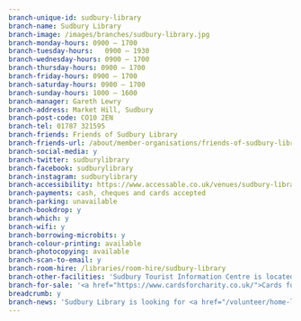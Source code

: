 ```yaml
---
branch-unique-id: sudbury-library
branch-name: Sudbury Library
branch-image: /images/branches/sudbury-library.jpg
branch-monday-hours: 0900 – 1700
branch-tuesday-hours:	0900 – 1930
branch-wednesday-hours: 0900 – 1700
branch-thursday-hours: 0900 – 1700
branch-friday-hours: 0900 – 1700
branch-saturday-hours: 0900 – 1700
branch-sunday-hours: 1000 – 1600
branch-manager: Gareth Lewry
branch-address: Market Hill, Sudbury
branch-post-code: CO10 2EN
branch-tel: 01787 321595
branch-friends: Friends of Sudbury Library
branch-friends-url: /about/member-organisations/friends-of-sudbury-library-fosl
branch-social-media: y
branch-twitter: sudburylibrary
branch-facebook: sudburylibrary
branch-instagram: sudburylibrary
branch-accessibility: https://www.accessable.co.uk/venues/sudbury-library
branch-payments: cash, cheques and cards accepted
branch-parking: unavailable
branch-bookdrop: y
branch-which: y
branch-wifi: y
branch-borrowing-microbits: y
branch-colour-printing: available
branch-photocopying: available
branch-scan-to-email: y
branch-room-hire: /libraries/room-hire/sudbury-library
branch-other-facilities: 'Sudbury Tourist Information Centre is located within the library. Find out more on the <a href="https://www.sudburytowncouncil.co.uk/tourist-information-centre-1">Sudbury Town Council website</a>.'
branch-for-sale: '<a href="https://www.cardsforcharity.co.uk/">Cards for Good Causes</a>: charity Christmas cards and items.'
breadcrumb: y
branch-news: 'Sudbury Library is looking for <a href="/volunteer/home-library-service/">Home Library Service volunteers</a>.'
---
```

